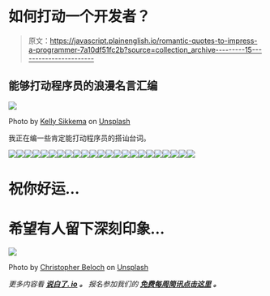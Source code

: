 # 如何打动一个开发者？

> 原文：<https://javascript.plainenglish.io/romantic-quotes-to-impress-a-programmer-7a10df51fc2b?source=collection_archive---------15----------------------->

## 能够打动程序员的浪漫名言汇编

![](img/19094b48267cecf14327207e0397033c.png)

Photo by [Kelly Sikkema](https://unsplash.com/@kellysikkema?utm_source=medium&utm_medium=referral) on [Unsplash](https://unsplash.com?utm_source=medium&utm_medium=referral)

我正在编一些肯定能打动程序员的搭讪台词。

![](img/f808e22aba6a58eb1dafc5099dc8e53f.png)![](img/277489645e7ba19065cd20f63f686ae9.png)![](img/b607e0c70384c7581547fea3dcc541e2.png)![](img/cdab06f301feb5daf920485752ff5d4a.png)![](img/1b7f734a4c6a6554e5b160e15bcb682c.png)![](img/4e6090c9dd3c2bd1eab70f78517ec380.png)![](img/2dea1839f30732f63767d4202f52e5ce.png)![](img/3bb83598f5307b7440886dc99751f325.png)![](img/495b21e608a15a02dc9e839a7cd67eea.png)![](img/9f9d4079a67f7199fc2fe7e09bfef844.png)![](img/0e7650a4db68e364f11de28eee6355f0.png)![](img/7f143f097bd4f89d2bdfb4dd844edced.png)![](img/7a8d25ad33dd28ef6c031c44da6def07.png)![](img/141f5f496a179014f75b188100eb96c3.png)![](img/156aaf45e7b922d43824203783de2e64.png)![](img/f8ab2e9342a75a45fc6cd9cd3344ea89.png)![](img/6af6fc85ef0e49c10bb0a4eb9fedd302.png)![](img/8c9afb16314914c23c2c5ca71441446c.png)![](img/caa6c7fd3170da02de609a48da09a479.png)![](img/a673b101de115a936639969fffd829d6.png)![](img/18068e27718eb4a52a236ff5c8fd6529.png)![](img/3224a3f17fc14a528ee7baf12eb6e432.png)![](img/ab0ffcde55fc8756c214d5760eb9ae74.png)

# 祝你好运…

# 希望有人留下深刻印象…

![](img/8732f60bcc0cec524a7e920a44334e23.png)

Photo by [Christopher Beloch](https://unsplash.com/@cbeloch?utm_source=medium&utm_medium=referral) on [Unsplash](https://unsplash.com?utm_source=medium&utm_medium=referral)

*更多内容看* [***说白了. io***](http://plainenglish.io/) ***。*** *报名参加我们的* [***免费每周简讯点击这里***](http://newsletter.plainenglish.io/) ***。***